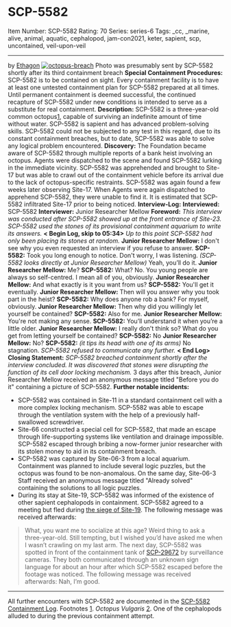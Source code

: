 # SCP-5582
Item Number: SCP-5582
Rating: 70
Series: series-6
Tags: _cc, _marine, alive, animal, aquatic, cephalopod, jam-con2021, keter, sapient, scp, uncontained, veil-upon-veil

---

by [Ethagon](/ethagon-s-author-page)
[![octopus-breach](https://scp-wiki.wdfiles.com/local--resized-images/scp-5582/octopus-breach/medium.jpg)](https://scp-wiki.wdfiles.com/local--files/scp-5582/octopus-breach)
Photo was presumably sent by SCP-5582 shortly after its third containment breach
**Special Containment Procedures:** SCP-5582 is to be contained on sight. Every containment facility is to have at least one untested containment plan for SCP-5582 prepared at all times. Until permanent containment is deemed successful, the continued recapture of SCP-5582 under new conditions is intended to serve as a substitute for real containment.
**Description:** SCP-5582 is a three-year-old common octopus[1](javascript:;), capable of surviving an indefinite amount of time without water. SCP-5582 is sapient and has advanced problem-solving skills. SCP-5582 could not be subjected to any test in this regard, due to its constant containment breaches, but to date, SCP-5582 was able to solve any logical problem encountered.
**Discovery:** The Foundation became aware of SCP-5582 through multiple reports of a bank heist involving an octopus. Agents were dispatched to the scene and found SCP-5582 lurking in the immediate vicinity. SCP-5582 was apprehended and brought to Site-17 but was able to crawl out of the containment vehicle before its arrival due to the lack of octopus-specific restraints.
SCP-5582 was again found a few weeks later observing Site-17. When Agents were again dispatched to apprehend SCP-5582, they were unable to find it. It is estimated that SCP-5582 infiltrated Site-17 prior to being noticed.
**Interview-Log:**
**Interviewed:** SCP-5582
**Interviewer:** Junior Researcher Mellow
**Foreword:** _This interview was conducted after SCP-5582 showed up at the front entrance of Site-23. SCP-5582 used the stones of its provisional containment aquarium to write its answers._
**< Begin Log, skip to 05:34>**
_Up to this point SCP-5582 had only been placing its stones at random._
**Junior Researcher Mellow:** I don't see why you even requested an interview if you refuse to answer.
**SCP-5582:** Took you long enough to notice. Don't worry, I was listening. _(SCP-5582 looks directly at Junior Researcher Mellow)_ Yeah, you’ll do it.
**Junior Researcher Mellow:** Me?
**SCP-5582:** What? No. You young people are always so self-centred. I mean all of you, obviously.
**Junior Researcher Mellow:** And what exactly is it you want from us?
**SCP-5582:** You'll get it eventually.
**Junior Researcher Mellow:** Then will you answer why you took part in the heist?
**SCP-5582:** Why does anyone rob a bank? For myself, obviously.
**Junior Researcher Mellow:** Then why did you willingly let yourself be contained?
**SCP-5582:** Also for me.
**Junior Researcher Mellow:** You're not making any sense.
**SCP-5582:** You’ll understand it when you’re a little older.
**Junior Researcher Mellow:** I really don't think so? What do you get from letting yourself be contained?
**SCP-5582:** No
**Junior Researcher Mellow:** No?
**SCP-5582:** _(it tips its head with one of its arms)_ No stagnation.
_SCP-5582 refused to communicate any further._
**< End Log>**
**Closing Statement:** _SCP-5582 breached containment shortly after the interview concluded. It was discovered that stones were disrupting the function of its cell door locking mechanism._
3 days after this breach, Junior Researcher Mellow received an anonymous message titled "Before you do it" containing a picture of SCP-5582.
**Further notable incidents:**
  * SCP-5582 was contained in Site-11 in a standard containment cell with a more complex locking mechanism. SCP-5582 was able to escape through the ventilation system with the help of a previously half-swallowed screwdriver.
  * Site-66 constructed a special cell for SCP-5582, that made an escape through life-supporting systems like ventilation and drainage impossible. SCP-5582 escaped through bribing a now-former junior researcher with its stolen money to aid in its containment breach.
  * SCP-5582 was captured by Site-06-3 from a local aquarium. Containment was planned to include several logic puzzles, but the octopus was found to be non-anomalous. On the same day, Site-06-3 Staff received an anonymous message titled "Already solved" containing the solutions to all logic puzzles.
  * During its stay at Site-19, SCP-5582 was informed of the existence of other sapient cephalopods in containment. SCP-5582 agreed to a meeting but fled during [the siege of Site-19](/the-siege-of-site-19). The following message was received afterwards:

> What, you want me to socialize at this age? Weird thing to ask a three-year-old. Still tempting, but I wished you’d have asked me when I wasn’t crawling on my last arm.
The next day, SCP-5582 was spotted in front of the containment tank of [SCP-2967](/scp-2967)[2](javascript:;) by surveillance cameras. They both communicated through an unknown sign language for about an hour after which SCP-5582 escaped before the footage was noticed. The following message was received afterwards:
> Nah, I’m good.
* * *
All further encounters with SCP-5582 are documented in the [SCP-5582 Containment Log](/scp-5582-containment-log).
Footnotes
[1](javascript:;). _Octopus Vulgaris_
[2](javascript:;). One of the cephalopods alluded to during the previous containment attempt.